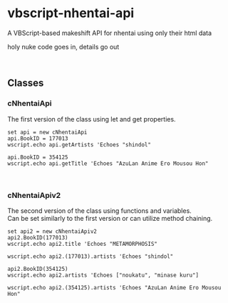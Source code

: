 # vbscript-nhentai-api
A VBScript-based makeshift API for nhentai using only their html data

holy nuke code goes in, details go out

<br>

## Classes

### cNhentaiApi

The first version of the class using let and get properties.

```
set api = new cNhentaiApi
api.BookID = 177013
wscript.echo api.getArtists 'Echoes "shindol"

api.BookID = 354125
wscript.echo api.getTitle 'Echoes "AzuLan Anime Ero Mousou Hon"
```

<br>

### cNhentaiApiv2

The second version of the class using functions and variables.\
Can be set similarly to the first version or can utilize method chaining.

```
set api2 = new cNhentaiApiv2
api2.BookID(177013)
wscript.echo api2.title 'Echoes "METAMORPHOSIS"

wscript.echo api2.(177013).artists 'Echoes "shindol"

api2.BookID(354125)
wscript.echo api2.artists 'Echoes ["noukatu", "minase kuru"]

wscript.echo api2.(354125).artists 'Echoes "AzuLan Anime Ero Mousou Hon"
